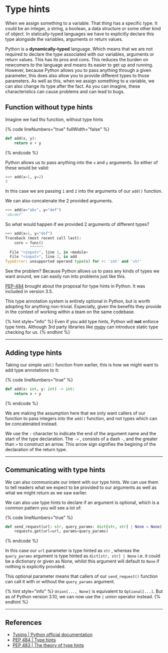 # Type hints

When we assign something to a variable. That _thing_ has a specific type. It could be an integer, a string, a boolean, a data structure or some other kind of object. In statically-typed languages we have to explicitly declare this type alongside the variables, arguments or return values.

Python is a **dynamically-typed** language. Which means that we are not required to declare the type associated with our variables, arguments or return values. This has its pros and cons. This reduces the burden on newcomers to the language and means its easier to get up and running. However, because Python allows you to pass anything through a given parameter, this does also allow you to provide different types to those parameters. As well as this, when we assign something to a variable, we can also change its type after the fact. As you can imagine, these characteristics can cause problems and can lead to bugs.

## Function without type hints

Imagine we had ths function, without type hints

{% code lineNumbers="true" fullWidth="false" %}
```python
def add(x, y):
    return x + y
```
{% endcode %}

Python allows us to pass anything into the `x` and `y` arguments. So either of these would be valid:

```python
>>> add(x=1, y=2)
3
```

In this case we are passing `1` and `2` into the arguments of our `add()` function.&#x20;

We can also concatenate the 2 provided arguments.

```python
>>> add(x="abc", y="def")
'abcdef'
```

So what would happen if we provided 2 arguments of different types?

```python
>>> add(x=1, y="def")
Traceback (most recent call last):
    coro = func()
           ^^^^^^
  File "<input>", line 1, in <module>
  File "<input>", line 2, in add
TypeError: unsupported operand type(s) for +: 'int' and 'str'
```

See the problem? Because Python allows us to pass any kinds of types we want around, we can easily run into problems just like this.

[PEP-484](https://peps.python.org/pep-0484/) brought about the proposal for type hints in Python. It was included in version 3.5.

This type annotation system is entirely optional in Python, but is worth adopting for anything non-trivial. Especially, given the benefits they provide in the context of working within a team on the same codebase.

{% hint style="info" %}
Even if you add type hints, Python will **not** enforce type hints. Although 3rd party libraries like [mypy](https://www.mypy-lang.org/) can introduce static type checking for us.
{% endhint %}

***

## Adding type hints&#x20;

Taking our simple `add()` function from earlier, this is how we might want to add type annotations to it:

{% code lineNumbers="true" %}
```python
def add(x: int, y: int) -> int:
    return x + y
```
{% endcode %}

We are making the assumption here that we only want callers of our function to pass integers into the `add()` function, and not types which can be concatenated instead.

We use the `:` character to indicate the end of the argument name and the start of the type declaration. The `->` , consists of a dash `-`, and the greater than `>` to construct an arrow.  This arrow sign signifies the begining of the declaration of the return type.

***

## Communicating with type hints

We can also communicate our intent with our type hints. We can use them to tell readers what we expect to be provided to our arguments as well as what we might return as we saw earlier.

We can also use type hints to declare if an argument is optional, which is a common pattern you will see a lot of:

{% code lineNumbers="true" %}
```python
def send_request(url: str, query_params: dict[str, str] | None = None) -> None:
    requests.get(url=url, params=query_params)
```
{% endcode %}

In this case our `url` parameter is type hinted as `str` , whereas the `query_params` argument is type hinted as `dict[str, str] | None` i.e. it could be a dictionary or given as None, whilst this argument will default to `None` if nothing is explicitly provided.

This optional parameter means that callers of our `send_request()` function can call it with or without the `query_params` argument.

{% hint style="info" %}
`Union[..., None]` is equivalent to `Optional[...]`. But as of Python version 3.10, we can now use the `|` union operator instead.
{% endhint %}

***

## References

* [Typing | Python official documentation](https://peps.python.org/pep-0484/)
* [PEP 484 | Type hints](https://peps.python.org/pep-0484/)
* [PEP 483 | The theory of type hints](https://peps.python.org/pep-0483/)
